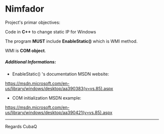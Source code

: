 # Nimfador

Project's primar objectives: 

Code in **C++** to change static IP for Windows  

The program **MUST** include **EnableStatic()** 
which is WMI method. 

WMI is **COM object**.

##### Additional Informations:
 
* EnableStatic() 's documentation MSDN website:

https://msdn.microsoft.com/en-us/library/windows/desktop/aa390383(v=vs.85).aspx 

* COM initialization MSDN example:

https://msdn.microsoft.com/en-us/library/windows/desktop/aa390421(v=vs.85).aspx

----------

Regards CubaQ

